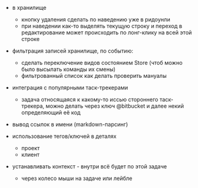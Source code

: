 - в хранилище
  - кнопку удаления сделать по наведению уже в ридоунли
  - при наведении как-то выделять текущую строку и переход в редактирование может происходить по лонг-клику на всей этой строке

- фильтрация записей хранилище, по событию:
  - сделать переключение видов состоянием Store (чтоб можно было высылать команды их смены)
  - фильтрованный список как делать проверить мануалы

- интеграция с популярными таск-трекерами
  - задача относящаяся к какому-то иссью стороннего таск-трекера, можно делать через ключ @bitbucket и далее некий определяющий её код
- вывод ссылок в имени (markdown-парсинг)
- использование тегов/ключей в деталях
  - проект
  - клиент

- устанавливать контекст - внутри всё будет по этой задаче
  - через колесо мыши на задаче или лейбле
